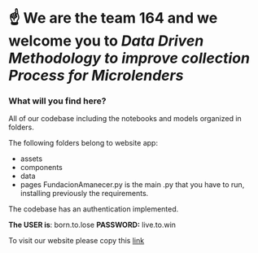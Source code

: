 # :point_up: We are the team 164 and we welcome you to *Data Driven Methodology to improve collection Process for Microlenders* 
### What will you find here?
All of our codebase including the notebooks and models organized in folders.

The following folders belong to website app:
- assets
- components
- data
- pages
FundacionAmanecer.py is the main .py that you have to run, installing previously the requirements.

The codebase has an authentication implemented. 

**The USER is**: born.to.lose 
**PASSWORD:** live.to.win
 
 To visit our website please copy this [link](http://44.205.241.228:8050/)
